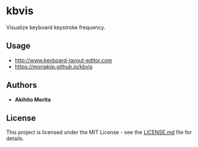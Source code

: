 # kbvis

Visualize keyboard keystroke frequency.

## Usage

* http://www.keyboard-layout-editor.com
* https://moriakijp.github.io/kbvis

## Authors

* **Akihito Morita**

## License

This project is licensed under the MIT License - see the [LICENSE.md](LICENSE.md) file for details.

